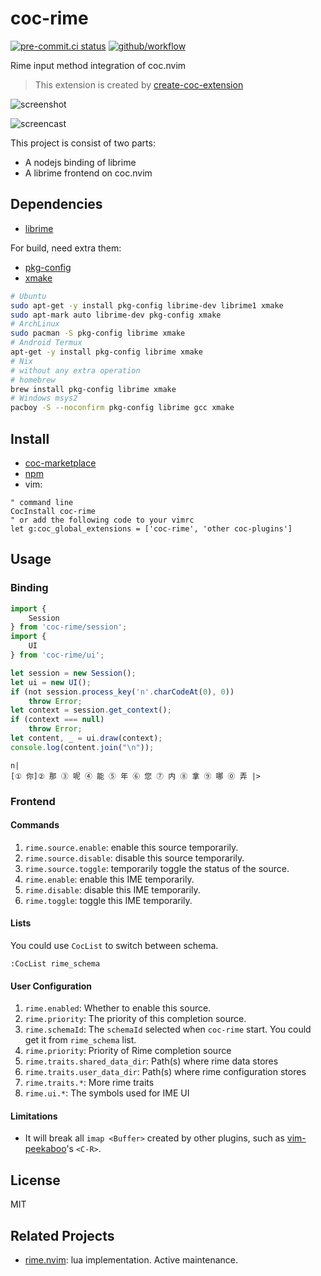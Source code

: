 # coc-rime

[![pre-commit.ci status](https://results.pre-commit.ci/badge/github/rimeinn/coc-rime/master.svg)](https://results.pre-commit.ci/latest/github/rimeinn/coc-rime/master)
[![github/workflow](https://github.com/rimeinn/coc-rime/actions/workflows/main.yml/badge.svg)](https://github.com/rimeinn/coc-rime/actions)

Rime input method integration of coc.nvim

> This extension is created by [create-coc-extension](https://github.com/fannheyward/create-coc-extension)

![screenshot](https://user-images.githubusercontent.com/29998228/111900984-6c20ef00-8a70-11eb-9920-4d9da5102a48.gif)

![screencast](https://github.com/rimeinn/coc-rime/assets/32936898/2a31084e-b7a4-4d6a-a6da-e3e85ae83c33)

This project is consist of two parts:

- A nodejs binding of librime
- A librime frontend on coc.nvim

## Dependencies

- [librime](https://github.com/rime/librime)

For build, need extra them:

- [pkg-config](http://pkg-config.freedesktop.org/)
- [xmake](https://github.com/xmake-io/xmake)

```sh
# Ubuntu
sudo apt-get -y install pkg-config librime-dev librime1 xmake
sudo apt-mark auto librime-dev pkg-config xmake
# ArchLinux
sudo pacman -S pkg-config librime xmake
# Android Termux
apt-get -y install pkg-config librime xmake
# Nix
# without any extra operation
# homebrew
brew install pkg-config librime xmake
# Windows msys2
pacboy -S --noconfirm pkg-config librime gcc xmake
```

## Install

- [coc-marketplace](https://github.com/fannheyward/coc-marketplace)
- [npm](https://www.npmjs.com/package/coc-rime)
- vim:

```vim
" command line
CocInstall coc-rime
" or add the following code to your vimrc
let g:coc_global_extensions = ['coc-rime', 'other coc-plugins']
```

## Usage

### Binding

```javascript
import {
    Session
} from 'coc-rime/session';
import {
    UI
} from 'coc-rime/ui';

let session = new Session();
let ui = new UI();
if (not session.process_key('n'.charCodeAt(0), 0))
    throw Error;
let context = session.get_context();
if (context === null)
    throw Error;
let content, _ = ui.draw(context);
console.log(content.join("\n"));
```

```text
n|
[① 你]② 那 ③ 呢 ④ 能 ⑤ 年 ⑥ 您 ⑦ 内 ⑧ 拿 ⑨ 哪 ⓪ 弄 |>
```

### Frontend

#### Commands

1. `rime.source.enable`: enable this source temporarily.
2. `rime.source.disable`: disable this source temporarily.
3. `rime.source.toggle`: temporarily toggle the status of the source.
4. `rime.enable`: enable this IME temporarily.
5. `rime.disable`: disable this IME temporarily.
6. `rime.toggle`: toggle this IME temporarily.

#### Lists

You could use `CocList` to switch between schema.

```vim
:CocList rime_schema
```

#### User Configuration

1. `rime.enabled`: Whether to enable this source.
2. `rime.priority`: The priority of this completion source.
3. `rime.schemaId`: The `schemaId` selected when `coc-rime` start.
   You could get it from `rime_schema` list.
4. `rime.priority`: Priority of Rime completion source
5. `rime.traits.shared_data_dir`: Path(s) where rime data stores
6. `rime.traits.user_data_dir`: Path(s) where rime configuration stores
7. `rime.traits.*`: More rime traits
8. `rime.ui.*`: The symbols used for IME UI

#### Limitations

- It will break all `imap <Buffer>` created by other plugins, such as
  [vim-peekaboo](http://github.com/junegunn/vim-peekaboo)'s `<C-R>`.

## License

MIT

## Related Projects

- [rime.nvim](https://github.com/rimeinn/rime.nvim): lua implementation.
  Active maintenance.
